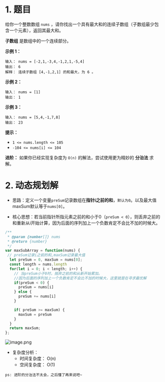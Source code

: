 # 1. 题目
给你一个整数数组 `nums` ，请你找出一个具有最大和的连续子数组（子数组最少包含一个元素），返回其最大和。

**子数组** 是数组中的一个连续部分。

**示例 1：**

```
输入： nums = [-2,1,-3,4,-1,2,1,-5,4]
输出： 6
解释： 连续子数组 [4,-1,2,1] 的和最大，为 6 。
```
**示例 2：**

```
输入： nums = [1]
输出： 1
```

**示例 3：**

```
输入： nums = [5,4,-1,7,8]
输出： 23
```

**提示：**

-   `1 <= nums.length <= 105`
-   `-104 <= nums[i] <= 104`

**进阶：** 如果你已经实现复杂度为 `O(n)` 的解法，尝试使用更为精妙的 **分治法** 求解。


# 2. 动态规划解

- 思路：定义一个变量`preSum`记录数组在**指针i之前的和**，`默认为0`。以及最大值maxSum默认等于`nums[0]`。

- 核心思想：若当前指针所指元素之前的和小于0（`preSum < 0`），则丢弃之前的和重新从i开始计算，因为后面的序列加上一个负数肯定不会比不加的时候大。
```javascript
/**
 * @param {number[]} nums
 * @return {number}
 */
var maxSubArray = function(nums) {
 // preSum记录i之前的和,maxSum记录最大值
  let preSum = 0, maxSum = nums[0];
  const length = nums.length
  for(let i = 0; i < length; i++) {
    // 当preSum小于0时，抛弃之前的和从新开始累加。
    //因为后面的序列加上一个负数肯定不会比不加的时候大，这里就是在寻求最优解
    if(preSum < 0) {
      preSum = nums[i] 
    } else {
      preSum += nums[i]
    }

    if( preSum >= maxSum) {
      maxSum = preSum
    }
  }
  return maxSum;
};
```

![image.png](https://p3-juejin.byteimg.com/tos-cn-i-k3u1fbpfcp/89ac670b5931458a88259b6f66ff27b3~tplv-k3u1fbpfcp-watermark.image?)
- 复杂度分析：
    - 时间复杂度： O(n)
    - 空间复杂度： O(1)
    

`ps: 进阶的分治法不太会，之后懂了再来说吧~`